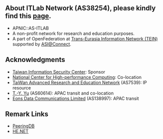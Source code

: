 ## About ITLab Network (AS38254), please kindly find this [page](https://connect.pwtsai.im).
* APNIC::AS-ITLAB
* A non-profit network for research and education purposes.
* A part of OpenFederation at [Trans-Eurasia Information Network (TEIN)](https://www.tein3.net/) supported by [ASI@Connect](https://www.tein.asia/).

## Acknowledgments
* [Taiwan Information Security Center](https://www.twisc.org/): Sponsor
* [National Center for High-performance Computing](https://www.nchc.org.tw/): Co-location
* [TaiWan Advanced Research and Education Network](https://www.twaren.net/english/) (AS7539): IP resource
* [T.-Y. Yu](https://network.steveyi.net/) (AS60614): APAC transit and co-location
* [Eons Data Communications Limited](#) (AS138997): APAC transit

## Remark Links
* [PeeringDB](https://www.peeringdb.com/asn/38254/)  
* [HE.NET](https://bgp.he.net/AS38254)  
